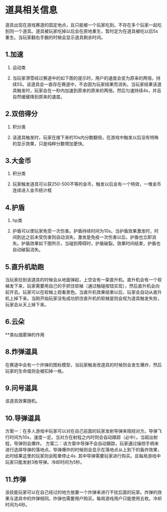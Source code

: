 # 道具相关信息

道具出现在游戏赛道的固定地点，且只能被一个玩家吃到。不存在多个玩家一起吃到同一个道具。道具被玩家吃掉以后会在原地重生，暂时定为在道具被吃以后5s重生。当玩家翻右手腕的时候会显示道具剩余时间。

## 1.加速

1. 运动类

2. 当玩家滑雪经过赛道中的如下图的提示时，用户的速度会变为原来的两倍，持续5S。该道具会一直存在赛道中，不会因为玩家结果而消失。当玩家结果该道具触发时，玩家会在一秒内加速到原来的原来的两倍。然后匀速持续4s，并且自然缓缓降到原来的速度。

## 2.双倍得分

1. 积分类

2. 该道具触发时，玩家在接下来的10s内分数翻倍，在游戏中触发以后没有特殊的显示效果，只是纯粹分数增加更快。

## 3.大金币

1. 积分类

2. 玩家触发道具可以获250-500不等的金币，触发以后会有一个特效，一堆金币连续进入金币统计框

## 4.护盾

1. hp类

2. 护盾可以使玩家免受一次伤害。护盾持续时间为10s。当护盾效果激发时，时间到达之前未受伤害则自动消失。激发是免疫一次伤害以后，护盾也立即消失。护盾效果如下图所示，当碰到障碍时，护盾破裂。效果时间结束，护盾也自动破裂消失。

## 5.直升机助跑

当玩家捡到该道具的时候会从地面弹起，上空会有一架直升机。直升机会有一个软梯发下来，玩家需要用自己的手抓住软梯（通过触碰按钮实现），然后直升机会向前开去。玩家可以在软梯上观看景色。当直升机效果结束以后，玩家会自动从直升机上掉下来。当刚开始玩家没有成功抓住直升机的软梯是则会视为道具触发失败，玩家会从天上掉下来。

## 6.云朵

**类似烟雾弹的作用

## 8.炸弹道具



在赛道中会有一个炸弹的图标模型，当玩家触发改道具的时候则会发生爆炸，然后玩家的生命值则会被扣掉一格。

## 9.问号道具



该道具效果随机。

## 10.导弹道具



方案一：在多人游戏中玩家可以对在自己前面的玩家发射导弹来阻挠对方。导弹飞行时间为10s，速度一定。当对方在射程之内时则会自动跟踪（必中）。当超出射程，导弹则会爆炸。
方案二：该方案中导弹不会自动跟踪，玩家通过操控手柄来进行选择导弹的落地点。导弹爆炸的时候则会显示在落地点从上到下的轰炸效果，此时结果这里的玩家则会眩晕停止4s.
其中导弹需要玩家进行购买。且每局游戏中玩家只能发射3枚导弹。冷却时间为5秒。

## 11.炸弹



该技能玩家可以在自己经过的地方放置一个炸弹来进行干扰后面的玩家。炸弹的效果与道具中的炸弹相同。炸弹也需要用户购买。每局游戏用户只能使用五枚。冷却时间为4秒。